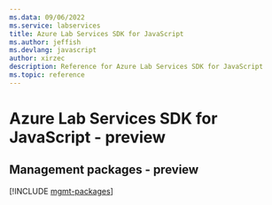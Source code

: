 ```yaml
---
ms.data: 09/06/2022
ms.service: labservices
title: Azure Lab Services SDK for JavaScript
ms.author: jeffish
ms.devlang: javascript
author: xirzec
description: Reference for Azure Lab Services SDK for JavaScript
ms.topic: reference
---
```

# Azure Lab Services SDK for JavaScript - preview

## Management packages - preview
[!INCLUDE [mgmt-packages](lab-services-mgmt-index.md)]